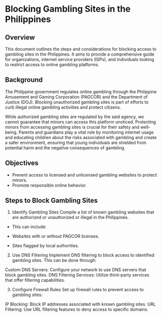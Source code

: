 # Blocking Gambling Sites in the Philippines

## Overview

This document outlines the steps and considerations for blocking access to gambling sites in the Philippines. It aims to provide a comprehensive guide for organizations, internet service providers (ISPs), and individuals looking to restrict access to online gambling platforms.

## Background
The Philippine government regulates online gambling through the Philippine Amusement and Gaming Corporation (PAGCOR) and the Department of Justice (DOJ). Blocking unauthorized gambling sites is part of efforts to curb illegal online gambling activities and protect citizens.

While authorized gambling sites are regulated by the said agency, we cannot guarantee that minors can access this platform unoticed. Protecting minors from accessing gambling sites is crucial for their safety and well-being. Parents and guardians play a vital role by monitoring internet usage and educating children about the risks associated with gambling and create a safer environment, ensuring that young individuals are shielded from potential harm and the negative consequences of gambling.

## Objectives
 - Prevent access to licensed and unlicensed gambling websites to protect minors.
 - Promote responsible online behavior.

## Steps to Block Gambling Sites
1. Identify Gambling Sites
Compile a list of known gambling websites that are authorized or unauthorized or illegal in the Philippines.

- This can include:

 - Websites with or without PAGCOR licenses.
 - Sites flagged by local authorities.

2. Use DNS Filtering
Implement DNS filtering to block access to identified gambling sites. This can be done through:
 
 Custom DNS Servers: Configure your network to use DNS servers that block gambling sites.
 DNS Filtering Services: Utilize third-party services that offer filtering capabilities.

3. Configure Firewall Rules
Set up firewall rules to prevent access to gambling sites:

 IP Blocking: Block IP addresses associated with known gambling sites.
 URL Filtering: Use URL filtering features to deny access to specific domains.
